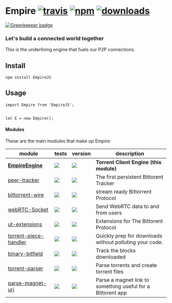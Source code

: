 # Empire [![travis][travis-image]][travis-url] [![npm][npm-image]][npm-url]  [![downloads][downloads-image]][downloads-url]

[![Greenkeeper badge](https://badges.greenkeeper.io/CraigglesO/EmpireEngine.svg)](https://greenkeeper.io/)

[travis-image]: https://travis-ci.org/CraigglesO/EmpireEngine.svg?branch=master
[travis-url]: https://travis-ci.org/CraigglesO/EmpireEngine
[npm-image]: https://img.shields.io/npm/v/empireengine.svg
[npm-url]: https://npmjs.org/package/empireengine
[downloads-image]: https://img.shields.io/npm/dm/empireengine.svg
[downloads-url]: https://npmjs.org/package/empireengine

### Let's build a connected world together

This is the underlining engine that fuels our P2P connections.

## Install

```
npm install EmpireJS
```

## Usage
```
import Empire from 'EmpireJS';


let E = new Empire();

```




#### Modules

These are the main modules that make up Empire:

| module | tests | version | description |
|---|---|---|---|
| **[EmpireEngine][EmpireEngine]** | [![][EmpireEngine-ti]][EmpireEngine-tu] | [![][empireengine-ni]][empireengine-nu] | **Torrent Client Engine (this module)**
| [peer-tracker][peer-tracker] | [![][peer-tracker-ti]][peer-tracker-tu] | [![][peer-tracker-ni]][peer-tracker-nu] | The first persistent Bittorent Tracker
| [bittorrent-wire][bittorrent-wire] | [![][bittorrent-wire-ti]][bittorrent-wire-tu] | [![][bittorrent-wire-ni]][bittorrent-wire-nu] | stream ready Bittorrent Protocol
| [webRTC-Socket][webRTC-Socket] | [![][webRTC-Socket-ti]][webRTC-Socket-tu] | [![][webRTC-Socket-ni]][webRTC-Socket-nu] | Send WebRTC data to and from users
| [ut-extensions][ut-extensions] | [![][ut-extensions-ti]][ut-extensions-tu] | [![][ut-extensions-ni]][ut-extensions-nu] | Extensions for The Bittorent Protocol
| [torrent-piece-handler][torrent-piece-handler] | [![][torrent-piece-handler-ti]][torrent-piece-handler-tu] | [![][torrent-piece-handler-ni]][torrent-piece-handler-nu] | Quickly prep for downloads without polluting your code.
| [binary-bitfield][binary-bitfield] | [![][binary-bitfield-ti]][binary-bitfield-tu] | [![][binary-bitfield-ni]][binary-bitfield-nu] | Track the blocks downloaded
| [torrent-parser][torrent-parser] | [![][torrent-parser-ti]][torrent-parser-tu] | [![][torrent-parser-ni]][torrent-parser-nu] | Parse torrents and create torrent files
| [parse-magnet-uri][parse-magnet-uri] | [![][parse-magnet-uri-ti]][parse-magnet-uri-tu] | [![][parse-magnet-uri-ni]][parse-magnet-uri-nu] | Parse a magnet link to something useful for a Bittorent app

[EmpireEngine]:    https://github.com/CraigglesO/EmpireEngine
[EmpireEngine-ti]: https://img.shields.io/travis/CraigglesO/EmpireEngine/master.svg
[EmpireEngine-tu]: https://travis-ci.org/CraigglesO/EmpireEngine
[empireengine-ni]: https://img.shields.io/npm/v/empireengine.svg
[empireengine-nu]: https://www.npmjs.com/package/empireengine

[peer-tracker]:    https://github.com/CraigglesO/peer-tracker
[peer-tracker-ti]: https://travis-ci.org/CraigglesO/peer-tracker.svg?branch=master
[peer-tracker-tu]: https://travis-ci.org/CraigglesO/peer-tracker
[peer-tracker-ni]: https://img.shields.io/npm/v/peer-tracker.svg
[peer-tracker-nu]: https://npmjs.org/package/peer-tracker

[bittorrent-wire]:    https://github.com/CraigglesO/bittorrent-wire
[bittorrent-wire-ti]: https://travis-ci.org/CraigglesO/bittorrent-wire.svg?branch=master
[bittorrent-wire-tu]: https://travis-ci.org/CraigglesO/bittorrent-wire
[bittorrent-wire-ni]: https://img.shields.io/npm/v/bittorrent-wire.svg
[bittorrent-wire-nu]: https://npmjs.org/package/bittorrent-wire

[webRTC-Socket]:    https://github.com/CraigglesO/webRTC-Socket
[webRTC-Socket-ti]: https://travis-ci.org/CraigglesO/webRTC-Socket.svg?branch=master
[webRTC-Socket-tu]: https://travis-ci.org/CraigglesO/webRTC-Socket
[webRTC-Socket-ni]: https://img.shields.io/npm/v/webrtc-socket.svg
[webRTC-Socket-nu]: https://npmjs.org/package/webrtc-socket

[ut-extensions]:    https://github.com/CraigglesO/ut-extensions
[ut-extensions-ti]: https://travis-ci.org/CraigglesO/ut-extensions.svg?branch=master
[ut-extensions-tu]: https://travis-ci.org/CraigglesO/ut-extensions
[ut-extensions-ni]: https://img.shields.io/npm/v/ut-extensions.svg
[ut-extensions-nu]: https://npmjs.org/package/ut-extensions

[torrent-piece-handler]:    https://github.com/CraigglesO/torrent-piece-handler
[torrent-piece-handler-ti]: https://travis-ci.org/CraigglesO/torrent-piece-handler.svg?branch=master
[torrent-piece-handler-tu]: https://travis-ci.org/CraigglesO/torrent-piece-handler
[torrent-piece-handler-ni]: https://img.shields.io/npm/v/torrent-piece-handler.svg
[torrent-piece-handler-nu]: https://npmjs.org/package/torrent-piece-handler

[binary-bitfield]:    https://github.com/CraigglesO/binary-bitfield
[binary-bitfield-ti]: https://travis-ci.org/CraigglesO/binary-bitfield.svg?branch=master
[binary-bitfield-tu]: https://travis-ci.org/CraigglesO/binary-bitfield
[binary-bitfield-ni]: https://img.shields.io/npm/v/binary-bitfield.svg
[binary-bitfield-nu]: https://npmjs.org/package/binary-bitfield

[torrent-parser]:    https://github.com/CraigglesO/torrent-parser
[torrent-parser-ti]: https://travis-ci.org/CraigglesO/torrent-parser.svg?branch=master
[torrent-parser-tu]: https://travis-ci.org/CraigglesO/torrent-parser
[torrent-parser-ni]: https://img.shields.io/npm/v/torrent-parser.svg
[torrent-parser-nu]: https://npmjs.org/package/torrent-parser

[parse-magnet-uri]:    https://github.com/CraigglesO/parse-magnet-uri
[parse-magnet-uri-ti]: https://travis-ci.org/CraigglesO/parse-magnet-uri.svg?branch=master
[parse-magnet-uri-tu]: https://travis-ci.org/CraigglesO/parse-magnet-uri
[parse-magnet-uri-ni]: https://img.shields.io/npm/v/parse-magnet-uri.svg
[parse-magnet-uri-nu]: https://npmjs.org/package/parse-magnet-uri
